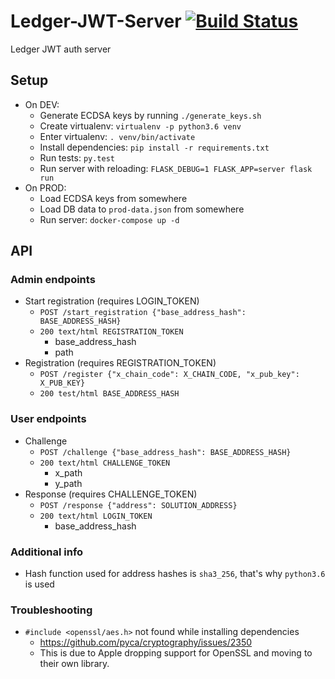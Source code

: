 # Ledger-JWT-Server [![Build Status](https://travis-ci.org/Neufund/Ledger-JWT-Server.svg?branch=master)](https://travis-ci.org/Neufund/Ledger-JWT-Server)
Ledger JWT auth server

## Setup

* On DEV:
    * Generate ECDSA keys by running `./generate_keys.sh`
    * Create virtualenv: `virtualenv -p python3.6 venv`
    * Enter virtualenv: `. venv/bin/activate`
    * Install dependencies: `pip install -r requirements.txt`
    * Run tests: `py.test`
    * Run server with reloading: `FLASK_DEBUG=1 FLASK_APP=server flask run`
* On PROD:
    * Load ECDSA keys from somewhere
    * Load DB data to `prod-data.json` from somewhere
    * Run server: `docker-compose up -d`

## API

### Admin endpoints

* Start registration (requires LOGIN_TOKEN)
    * `POST /start_registration {"base_address_hash": BASE_ADDRESS_HASH}`
    * `200 text/html REGISTRATION_TOKEN`
        * base_address_hash
        * path
* Registration (requires REGISTRATION_TOKEN)
    * `POST /register {"x_chain_code": X_CHAIN_CODE, "x_pub_key": X_PUB_KEY}`
    * `200 test/html BASE_ADDRESS_HASH`

### User endpoints

* Challenge
    * `POST /challenge {"base_address_hash": BASE_ADDRESS_HASH}`
    * `200 text/html CHALLENGE_TOKEN`
        * x_path
        * y_path
* Response (requires CHALLENGE_TOKEN)
    * `POST /response {"address": SOLUTION_ADDRESS}`
    * `200 text/html LOGIN_TOKEN`
        * base_address_hash

### Additional info

* Hash function used for address hashes is `sha3_256`, that's why `python3.6` is used

### Troubleshooting
* `#include <openssl/aes.h>` not found while installing dependencies
    * https://github.com/pyca/cryptography/issues/2350
    * This is due to Apple dropping support for OpenSSL and moving to their own library.